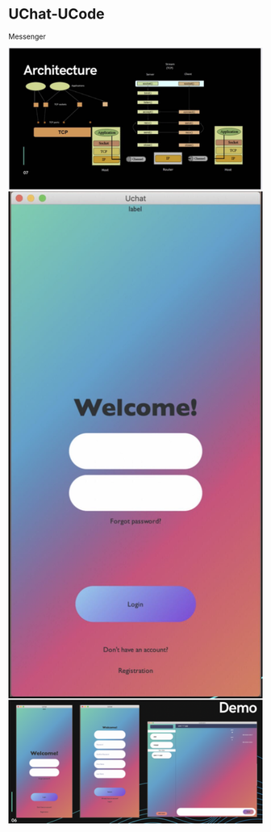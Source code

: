 # UChat-UCode
Messenger

![alt_text](https://github.com/PmarchenkoUCode/UChat-UCode/blob/main/UChat.png)
![alt_text](https://github.com/PmarchenkoUCode/UChat-UCode/blob/main/UChat01.png)
![alt_text](https://github.com/PmarchenkoUCode/UChat-UCode/blob/main/Demo.png)
